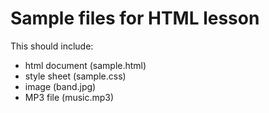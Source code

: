 # Sample files for HTML lesson
This should include:
* html document (sample.html)
* style sheet (sample.css)
* image (band.jpg)
* MP3 file (music.mp3)
